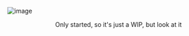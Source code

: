 ![image](https://github.com/user-attachments/assets/b30a791b-834c-4985-8601-993ff7a3d12b)</br>
<div align=center>Only started, so it's just a WIP, but look at it</div>
